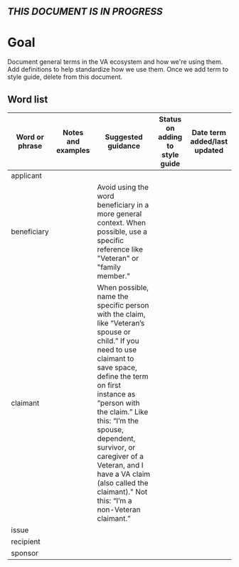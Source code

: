 ## _THIS DOCUMENT IS IN PROGRESS_

# Goal 
Document general terms in the VA ecosystem and how we're using them. Add definitions to help standardize how we use them. Once we add term to style guide, delete from this document. 

## Word list

| Word or phrase | Notes and examples | Suggested guidance | Status on adding to style guide | Date term added/last updated
| -------------- | --------------- | --------------- | ---------------  | ---------------
| applicant | | | |
| beneficiary               |                 | Avoid using the word beneficiary in a more general context. When possible, use a specific reference like "Veteran" or "family member."||
| claimant               |                 | When possible, name the specific person with the claim, like “Veteran’s spouse or child.” If you need to use claimant to save space, define the term on first instance as “person with the claim.” Like this: “I’m the spouse, dependent, survivor, or caregiver of a Veteran, and I have a VA claim (also called the claimant)." Not this: “I’m a non-Veteran claimant.”||
| issue               |                 |||
| recipient               |                 |||
| sponsor               |                 |||




